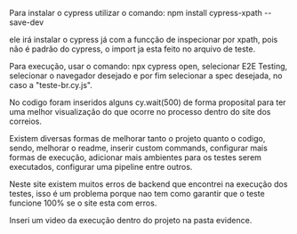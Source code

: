 Para instalar o cypress utilizar o comando:
npm install cypress-xpath --save-dev

ele irá instalar o cypress já com a funcção de inspecionar por xpath, pois não é padrão do cypress, o import ja esta feito no arquivo de teste.

Para execução, usar o comando:
npx cypress open, selecionar E2E Testing, selecionar o navegador desejado e por fim selecionar a spec desejada, no caso a "teste-br.cy.js".

No codigo foram inseridos alguns cy.wait(500) de forma proposital para ter uma melhor visualização do que ocorre no processo dentro do site dos correios.

Existem diversas formas de melhorar tanto o projeto quanto o codigo, sendo, melhorar o readme, inserir custom commands, configurar mais formas de execução, adicionar mais ambientes para os testes serem executados, configurar uma pipeline entre outros.

Neste site existem muitos erros de backend que encontrei na execução dos testes, isso é um problema porque nao tem como garantir que o teste funcione 100% se o site esta com erros.

Inseri um video da execução dentro do projeto na pasta evidence.